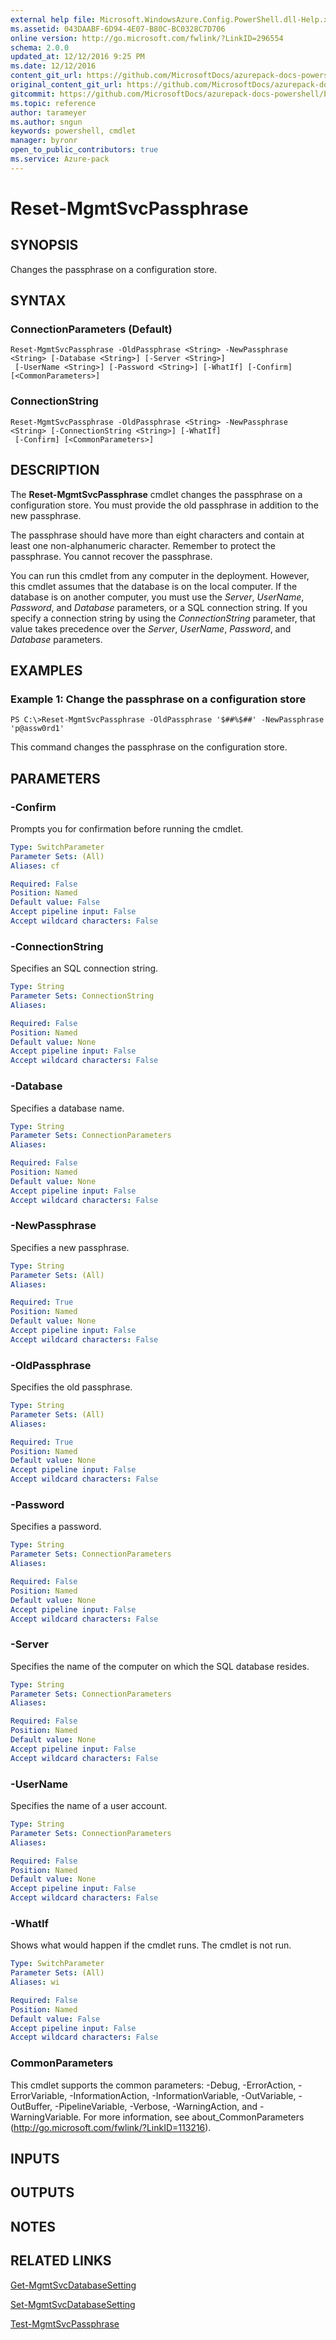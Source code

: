 ```yaml
---
external help file: Microsoft.WindowsAzure.Config.PowerShell.dll-Help.xml
ms.assetid: 043DAABF-6D94-4E07-B80C-BC0328C7D706
online version: http://go.microsoft.com/fwlink/?LinkID=296554
schema: 2.0.0
updated_at: 12/12/2016 9:25 PM
ms.date: 12/12/2016
content_git_url: https://github.com/MicrosoftDocs/azurepack-docs-powershell/blob/live/AzurePack-cmdlets/Configuration/v1.0/Reset-MgmtSvcPassphrase.md
original_content_git_url: https://github.com/MicrosoftDocs/azurepack-docs-powershell/blob/live/AzurePack-cmdlets/Configuration/v1.0/Reset-MgmtSvcPassphrase.md
gitcommit: https://github.com/MicrosoftDocs/azurepack-docs-powershell/blob/b83cde31c8e8df3140400b62cc6698cfc8f37a47/AzurePack-cmdlets/Configuration/v1.0/Reset-MgmtSvcPassphrase.md
ms.topic: reference
author: tarameyer
ms.author: sngun
keywords: powershell, cmdlet
manager: byronr
open_to_public_contributors: true
ms.service: Azure-pack
---
```


# Reset-MgmtSvcPassphrase

## SYNOPSIS
Changes the passphrase on a configuration store.

## SYNTAX

### ConnectionParameters (Default)
```
Reset-MgmtSvcPassphrase -OldPassphrase <String> -NewPassphrase <String> [-Database <String>] [-Server <String>]
 [-UserName <String>] [-Password <String>] [-WhatIf] [-Confirm] [<CommonParameters>]
```

### ConnectionString
```
Reset-MgmtSvcPassphrase -OldPassphrase <String> -NewPassphrase <String> [-ConnectionString <String>] [-WhatIf]
 [-Confirm] [<CommonParameters>]
```

## DESCRIPTION
The **Reset-MgmtSvcPassphrase** cmdlet changes the passphrase on a configuration store.
You must provide the old passphrase in addition to the new passphrase.

The passphrase should have more than eight characters and contain at least one non-alphanumeric character.
Remember to protect the passphrase.
You cannot recover the passphrase.

You can run this cmdlet from any computer in the deployment.
However, this cmdlet assumes that the database is on the local computer.
If the database is on another computer, you must use the *Server*, *UserName*, *Password*, and *Database* parameters, or a SQL connection string.
If you specify a connection string by using the *ConnectionString* parameter, that value takes precedence over the *Server*, *UserName*, *Password*, and *Database* parameters.

## EXAMPLES

### Example 1: Change the passphrase on a configuration store
```
PS C:\>Reset-MgmtSvcPassphrase -OldPassphrase '$##%$##' -NewPassphrase 'p@assw0rd1'
```

This command changes the passphrase on the configuration store.

## PARAMETERS

### -Confirm
Prompts you for confirmation before running the cmdlet.

```yaml
Type: SwitchParameter
Parameter Sets: (All)
Aliases: cf

Required: False
Position: Named
Default value: False
Accept pipeline input: False
Accept wildcard characters: False
```

### -ConnectionString
Specifies an SQL connection string.

```yaml
Type: String
Parameter Sets: ConnectionString
Aliases: 

Required: False
Position: Named
Default value: None
Accept pipeline input: False
Accept wildcard characters: False
```

### -Database
Specifies a database name.

```yaml
Type: String
Parameter Sets: ConnectionParameters
Aliases: 

Required: False
Position: Named
Default value: None
Accept pipeline input: False
Accept wildcard characters: False
```

### -NewPassphrase
Specifies a new passphrase.

```yaml
Type: String
Parameter Sets: (All)
Aliases: 

Required: True
Position: Named
Default value: None
Accept pipeline input: False
Accept wildcard characters: False
```

### -OldPassphrase
Specifies the old passphrase.

```yaml
Type: String
Parameter Sets: (All)
Aliases: 

Required: True
Position: Named
Default value: None
Accept pipeline input: False
Accept wildcard characters: False
```

### -Password
Specifies a password.

```yaml
Type: String
Parameter Sets: ConnectionParameters
Aliases: 

Required: False
Position: Named
Default value: None
Accept pipeline input: False
Accept wildcard characters: False
```

### -Server
Specifies the name of the computer on which the SQL database resides.

```yaml
Type: String
Parameter Sets: ConnectionParameters
Aliases: 

Required: False
Position: Named
Default value: None
Accept pipeline input: False
Accept wildcard characters: False
```

### -UserName
Specifies the name of a user account.

```yaml
Type: String
Parameter Sets: ConnectionParameters
Aliases: 

Required: False
Position: Named
Default value: None
Accept pipeline input: False
Accept wildcard characters: False
```

### -WhatIf
Shows what would happen if the cmdlet runs.
The cmdlet is not run.

```yaml
Type: SwitchParameter
Parameter Sets: (All)
Aliases: wi

Required: False
Position: Named
Default value: False
Accept pipeline input: False
Accept wildcard characters: False
```

### CommonParameters
This cmdlet supports the common parameters: -Debug, -ErrorAction, -ErrorVariable, -InformationAction, -InformationVariable, -OutVariable, -OutBuffer, -PipelineVariable, -Verbose, -WarningAction, and -WarningVariable. For more information, see about_CommonParameters (http://go.microsoft.com/fwlink/?LinkID=113216).

## INPUTS

## OUTPUTS

## NOTES

## RELATED LINKS

[Get-MgmtSvcDatabaseSetting](xref:Configuration/v1.0/Get-MgmtSvcDatabaseSetting.md)

[Set-MgmtSvcDatabaseSetting](xref:Configuration/v1.0/Set-MgmtSvcDatabaseSetting.md)

[Test-MgmtSvcPassphrase](xref:Configuration/v1.0/Test-MgmtSvcPassphrase.md)


